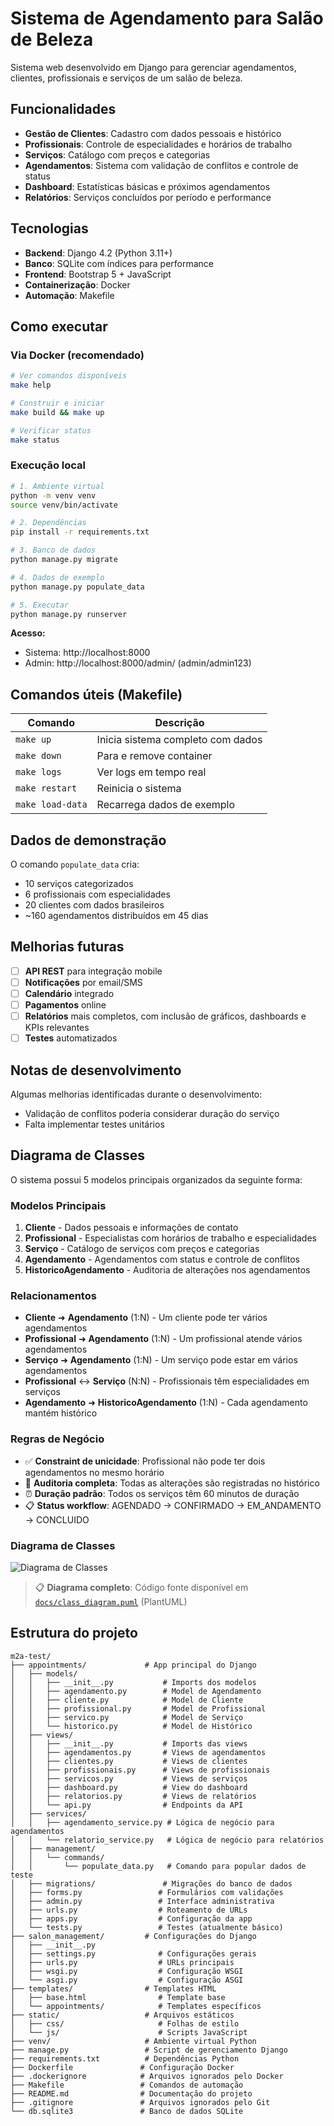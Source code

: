 # Sistema de Agendamento para Salão de Beleza

Sistema web desenvolvido em Django para gerenciar agendamentos, clientes, profissionais e serviços de um salão de beleza.

## Funcionalidades

- **Gestão de Clientes**: Cadastro com dados pessoais e histórico
- **Profissionais**: Controle de especialidades e horários de trabalho
- **Serviços**: Catálogo com preços e categorias
- **Agendamentos**: Sistema com validação de conflitos e controle de status
- **Dashboard**: Estatísticas básicas e próximos agendamentos
- **Relatórios**: Serviços concluídos por período e performance

## Tecnologias

- **Backend**: Django 4.2 (Python 3.11+)
- **Banco**: SQLite com índices para performance
- **Frontend**: Bootstrap 5 + JavaScript
- **Containerização**: Docker
- **Automação**: Makefile

## Como executar

### Via Docker (recomendado)

```bash
# Ver comandos disponíveis
make help

# Construir e iniciar
make build && make up

# Verificar status
make status
```

### Execução local

```bash
# 1. Ambiente virtual
python -m venv venv
source venv/bin/activate

# 2. Dependências
pip install -r requirements.txt

# 3. Banco de dados
python manage.py migrate

# 4. Dados de exemplo
python manage.py populate_data

# 5. Executar
python manage.py runserver
```

**Acesso:**
- Sistema: http://localhost:8000
- Admin: http://localhost:8000/admin/ (admin/admin123)

## Comandos úteis (Makefile)

| Comando | Descrição |
|---------|-----------|
| `make up` | Inicia sistema completo com dados |
| `make down` | Para e remove container |
| `make logs` | Ver logs em tempo real |
| `make restart` | Reinicia o sistema |
| `make load-data` | Recarrega dados de exemplo |

## Dados de demonstração

O comando `populate_data` cria:
- 10 serviços categorizados
- 6 profissionais com especialidades
- 20 clientes com dados brasileiros
- ~160 agendamentos distribuídos em 45 dias

## Melhorias futuras

- [ ] **API REST** para integração mobile
- [ ] **Notificações** por email/SMS 
- [ ] **Calendário** integrado
- [ ] **Pagamentos** online
- [ ] **Relatórios** mais completos, com inclusão de gráficos, dashboards e KPIs relevantes
- [ ] **Testes** automatizados

## Notas de desenvolvimento

Algumas melhorias identificadas durante o desenvolvimento:
- Validação de conflitos poderia considerar duração do serviço
- Falta implementar testes unitários

## Diagrama de Classes

O sistema possui 5 modelos principais organizados da seguinte forma:

### Modelos Principais

1. **Cliente** - Dados pessoais e informações de contato
2. **Profissional** - Especialistas com horários de trabalho e especialidades
3. **Serviço** - Catálogo de serviços com preços e categorias
4. **Agendamento** - Agendamentos com status e controle de conflitos
5. **HistoricoAgendamento** - Auditoria de alterações nos agendamentos

### Relacionamentos

- **Cliente** ➜ **Agendamento** (1:N) - Um cliente pode ter vários agendamentos
- **Profissional** ➜ **Agendamento** (1:N) - Um profissional atende vários agendamentos  
- **Serviço** ➜ **Agendamento** (1:N) - Um serviço pode estar em vários agendamentos
- **Profissional** ↔ **Serviço** (N:N) - Profissionais têm especialidades em serviços
- **Agendamento** ➜ **HistoricoAgendamento** (1:N) - Cada agendamento mantém histórico

### Regras de Negócio

- ✅ **Constraint de unicidade**: Profissional não pode ter dois agendamentos no mesmo horário
- 🔄 **Auditoria completa**: Todas as alterações são registradas no histórico
- ⏰ **Duração padrão**: Todos os serviços têm 60 minutos de duração
- 📋 **Status workflow**: AGENDADO → CONFIRMADO → EM_ANDAMENTO → CONCLUIDO

### Diagrama de Classes

![Diagrama de Classes](docs/diagrama_classe.png)

> 📋 **Diagrama completo**: Código fonte disponível em [`docs/class_diagram.puml`](docs/class_diagram.puml) (PlantUML)

## Estrutura do projeto

```
m2a-test/
├── appointments/             # App principal do Django
│   ├── models/
│   │   ├── __init__.py           # Imports dos modelos
│   │   ├── agendamento.py        # Model de Agendamento
│   │   ├── cliente.py            # Model de Cliente  
│   │   ├── profissional.py       # Model de Profissional
│   │   ├── servico.py            # Model de Serviço
│   │   └── historico.py          # Model de Histórico
│   ├── views/
│   │   ├── __init__.py           # Imports das views
│   │   ├── agendamentos.py       # Views de agendamentos
│   │   ├── clientes.py           # Views de clientes
│   │   ├── profissionais.py      # Views de profissionais
│   │   ├── servicos.py           # Views de serviços
│   │   ├── dashboard.py          # View do dashboard
│   │   ├── relatorios.py         # Views de relatórios
│   │   └── api.py                # Endpoints da API
│   ├── services/
│   │   ├── agendamento_service.py # Lógica de negócio para agendamentos
│   │   └── relatorio_service.py   # Lógica de negócio para relatórios
│   ├── management/
│   │   └── commands/
│   │       └── populate_data.py   # Comando para popular dados de teste
│   ├── migrations/               # Migrações do banco de dados
│   ├── forms.py                 # Formulários com validações
│   ├── admin.py                 # Interface administrativa
│   ├── urls.py                  # Roteamento de URLs
│   ├── apps.py                  # Configuração da app
│   └── tests.py                 # Testes (atualmente básico)
├── salon_management/         # Configurações do Django
│   ├── __init__.py
│   ├── settings.py              # Configurações gerais
│   ├── urls.py                  # URLs principais
│   ├── wsgi.py                  # Configuração WSGI
│   └── asgi.py                  # Configuração ASGI
├── templates/                # Templates HTML
│   ├── base.html                # Template base
│   └── appointments/            # Templates específicos
├── static/                   # Arquivos estáticos
│   ├── css/                     # Folhas de estilo
│   └── js/                      # Scripts JavaScript
├── venv/                     # Ambiente virtual Python
├── manage.py                 # Script de gerenciamento Django
├── requirements.txt          # Dependências Python
├── Dockerfile               # Configuração Docker
├── .dockerignore            # Arquivos ignorados pelo Docker
├── Makefile                 # Comandos de automação
├── README.md                # Documentação do projeto
├── .gitignore               # Arquivos ignorados pelo Git
└── db.sqlite3               # Banco de dados SQLite
```


